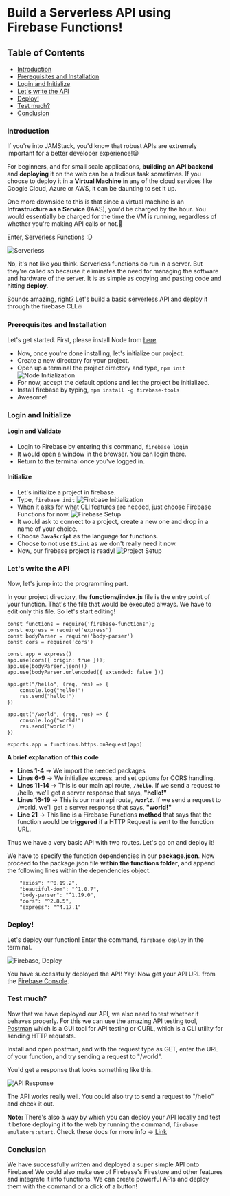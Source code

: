 # Build a Serverless API using Firebase Functions!

## Table of Contents

- [Introduction](#introduction)
- [Prerequisites and Installation](#prerequisites-and-installation)
- [Login and Initialize](#login-and-initialize)
- [Let's write the API](#let's-write-the-API)
- [Deploy!](#deploy!)
- [Test much?](#test-much?)
- [Conclusion](#conclusion)

### Introduction

If you're into JAMStack, you'd know that robust APIs are extremely important for a better developer experience!😁

For beginners, and for small scale applications, **building an API backend** and **deploying** it on the web can be a tedious task sometimes. If you choose to deploy it in a **Virtual Machine** in any of the cloud services like Google Cloud, Azure or AWS, it can be daunting to set it up.

One more downside to this is that since a virtual machine is an **Infrastructure as a Service** (IAAS), you'd be charged by the hour. You would essentially be charged for the time the VM is running, regardless of whether you're making API calls or not.🙁

Enter, Serverless Functions :D

![Serverless](/articles/serverless-api-firebase/images/serverless.jpeg)

No, it's not like you think. Serverless functions do run in a server. But they're called so because it eliminates the need for managing the software and hardware of the server. It is as simple as copying and pasting code and hitting **deploy**.

Sounds amazing, right? Let's build a basic serverless API and deploy it through the firebase CLI.🔥

### Prerequisites and Installation

Let's get started. First, please install Node from [here](https://nodejs.org/en/)

- Now, once you're done installing, let's initialize our project. 
- Create a new directory for your project. 
- Open up a terminal the project directory and type, ```npm init```
![Node Initialization](/articles/serverless-api-firebase/images/npm-setup.png)
- For now, accept the default options and let the project be initialized.
- Install firebase by typing, ```npm install -g firebase-tools```
- Awesome!

### Login and Initialize

#### Login and Validate

- Login to Firebase by entering this command, ```firebase login```
- It would open a window in the browser. You can login there.
- Return to the terminal once you've logged in.

#### Initialize

- Let's initialize a project in firebase.
- Type, ```firebase init```
![Firebase Initialization](/articles/serverless-api-firebase/images/firebase-init.png)
- When it asks for what CLI features are needed, just choose Firebase Functions for now.
![Firebase Setup](/articles/serverless-api-firebase/images/functions-setup.png)
- It would ask to connect to a project, create a new one and drop in a name of your choice.
- Choose **```JavaScript```** as the language for functions.
- Choose to not use ```ESLint``` as we don't really need it now.
- Now, our firebase project is ready!
![Project Setup](/articles/serverless-api-firebase/images/project-setup.png)

### Let's write the API

Now, let's jump into the programming part.

In your project directory, the **functions/index.js** file is the entry point of your function. That's the file that would be executed always. We have to edit only this file. So let's start editing!

```
const functions = require('firebase-functions');
const express = require('express')
const bodyParser = require('body-parser')
const cors = require('cors')

const app = express()
app.use(cors({ origin: true }));
app.use(bodyParser.json())
app.use(bodyParser.urlencoded({ extended: false }))

app.get("/hello", (req, res) => {
    console.log("hello!")
    res.send("hello!")
})

app.get("/world", (req, res) => {
    console.log("world!")
    res.send("world!")
})

exports.app = functions.https.onRequest(app)
```

**A brief explanation of this code**
- **Lines 1-4** -> We import the needed packages
- **Lines 6-9** -> We initialize express, and set options for CORS handling.
- **Lines 11-14** -> This is our main api route, **```/hello```**. If we send a request to /hello, we'll get a server response that says, **"hello!"**
- **Lines 16-19** -> This is our main api route, **```/world```**. If we send a request to /world, we'll get a server response that says, **"world!"**
- **Line 21** -> This line is a Firebase Functions **method** that says that the function would be **triggered** if a HTTP Request is sent to the function URL.

Thus we have a very basic API with two routes. Let's go on and deploy it!

We have to specify the function dependencies in our **package.json**. Now proceed to the package.json file **within the functions folder**, and append the following lines within the dependencies object.
```
    "axios": "^0.19.2",
    "beautiful-dom": "^1.0.7",
    "body-parser": "^1.19.0",
    "cors": "^2.8.5",
    "express": "^4.17.1"
```

### Deploy!

Let's deploy our function! Enter the command, ```firebase deploy``` in the terminal.

![Firebase, Deploy](/articles/serverless-api-firebase/images/deploy.png)

You have successfully deployed the API! Yay! Now get your API URL from the [Firebase Console](https://console.firebase.google.com).

### Test much?

Now that we have deployed our API, we also need to test whether it behaves properly. For this we can use the amazing API testing tool, [Postman](https://www.postman.com/downloads/) which is a GUI tool for API testing or CURL, which is a CLI utility for sending HTTP requests.

Install and open postman, and with the request type as GET, enter the URL of your function, and try sending a request to "/world".

You'd get a response that looks something like this.

![API Response](/articles/serverless-api-firebase/images/api-res.png)

The API works really well. You could also try to send a request to "/hello" and check it out.

**Note:** There's also a way by which you can deploy your API locally and test it before deploying it to the web by running the command, ```firebase emulators:start```. Check these docs for more info -> [Link](https://firebase.google.com/docs/functions/get-started)

### Conclusion

We have successfully written and deployed a super simple API onto Firebase!
We could also make use of Firebase's Firestore and other features and integrate it into functions. We can create powerful APIs and deploy them with the command or a click of a button!